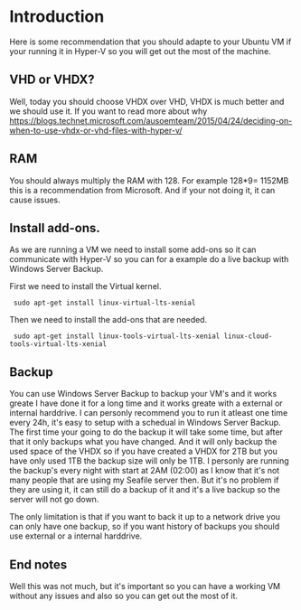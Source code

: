 # Introduction
Here is some recommendation that you should adapte to your Ubuntu VM if your running it in Hyper-V so you will get out the most of the machine.

## VHD or VHDX?
Well, today you should choose VHDX over VHD, VHDX is much better and we should use it.
If you want to read more about why https://blogs.technet.microsoft.com/ausoemteam/2015/04/24/deciding-on-when-to-use-vhdx-or-vhd-files-with-hyper-v/

## RAM
You should always multiply the RAM with 128. For example 128*9= 1152MB this is a recommendation from Microsoft. And if your not doing it, it can cause issues.

## Install add-ons.
As we are running a VM we need to install some add-ons so it can communicate with Hyper-V so you can for a example do a live backup with Windows Server Backup.

First we need to install the Virtual kernel.
```
 sudo apt-get install linux-virtual-lts-xenial
```
Then we need to install the add-ons that are needed.
```
 sudo apt-get install linux-tools-virtual-lts-xenial linux-cloud-tools-virtual-lts-xenial
```

## Backup
You can use Windows Server Backup to backup your VM's and it works greate I have done it for a long time and it works greate with a external or internal harddrive.
I can personly recommend you to run it atleast one time every 24h, it's easy to setup with a schedual in Windows Server Backup.
The first time your going to do the backup it will take some time, but after that it only backups what you have changed.
And it will only backup the used space of the VHDX so if you have created a VHDX for 2TB but you have only used 1TB the backup size will only be 1TB.
I personly are running the backup's every night with start at 2AM (02:00) as I know that it's not many people that are using my Seafile server then.
But it's no problem if they are using it, it can still do a backup of it and it's a live backup so the server will not go down.

The only limitation is that if you want to back it up to a network drive you can only have one backup, so if you want history of backups you should use external or a internal harddrive.

## End notes
Well this was not much, but it's important so you can have a working VM without any issues and also so you can get out the most of it.
